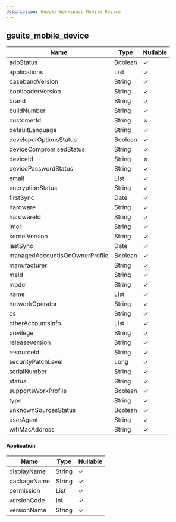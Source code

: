 ```yaml
---
description: Google Workspace Mobile Device
---
```

gsuite_mobile_device
--------------------

| **Name**                       | **Type**          | **Nullable** |
| ------------------------------ | ----------------- | ------------ |
| adbStatus                      | Boolean           | &check;      |
| applications                   | List<Application> | &check;      |
| basebandVersion                | String            | &check;      |
| bootloaderVersion              | String            | &check;      |
| brand                          | String            | &check;      |
| buildNumber                    | String            | &check;      |
| customerId                     | String            | &cross;      |
| defaultLanguage                | String            | &check;      |
| developerOptionsStatus         | Boolean           | &check;      |
| deviceCompromisedStatus        | String            | &check;      |
| deviceId                       | String            | &cross;      |
| devicePasswordStatus           | String            | &check;      |
| email                          | List<String>      | &check;      |
| encryptionStatus               | String            | &check;      |
| firstSync                      | Date              | &check;      |
| hardware                       | String            | &check;      |
| hardwareId                     | String            | &check;      |
| imei                           | String            | &check;      |
| kernelVersion                  | String            | &check;      |
| lastSync                       | Date              | &check;      |
| managedAccountIsOnOwnerProfile | Boolean           | &check;      |
| manufacturer                   | String            | &check;      |
| meid                           | String            | &check;      |
| model                          | String            | &check;      |
| name                           | List<String>      | &check;      |
| networkOperator                | String            | &check;      |
| os                             | String            | &check;      |
| otherAccountsInfo              | List<String>      | &check;      |
| privilege                      | String            | &check;      |
| releaseVersion                 | String            | &check;      |
| resourceId                     | String            | &check;      |
| securityPatchLevel             | Long              | &check;      |
| serialNumber                   | String            | &check;      |
| status                         | String            | &check;      |
| supportsWorkProfile            | Boolean           | &check;      |
| type                           | String            | &check;      |
| unknownSourcesStatus           | Boolean           | &check;      |
| userAgent                      | String            | &check;      |
| wifiMacAddress                 | String            | &check;      |

#### Application
| **Name**    | **Type**     | **Nullable** |
| ----------- | ------------ | ------------ |
| displayName | String       | &check;      |
| packageName | String       | &check;      |
| permission  | List<String> | &check;      |
| versionCode | Int          | &check;      |
| versionName | String       | &check;      |
